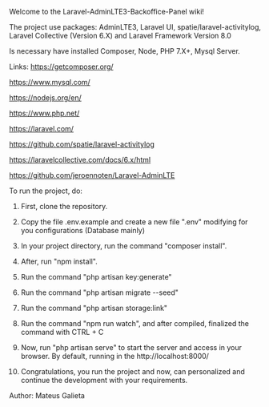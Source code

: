 Welcome to the Laravel-AdminLTE3-Backoffice-Panel wiki!

The project use packages: AdminLTE3, Laravel UI, spatie/laravel-activitylog, Laravel Collective (Version 6.X) and Laravel Framework Version 8.0

Is necessary have installed Composer, Node, PHP 7.X+, Mysql Server.

Links: https://getcomposer.org/

https://www.mysql.com/

https://nodejs.org/en/

https://www.php.net/

https://laravel.com/

https://github.com/spatie/laravel-activitylog

https://laravelcollective.com/docs/6.x/html

https://github.com/jeroennoten/Laravel-AdminLTE

To run the project, do:

1) First, clone the repository.

2) Copy the file .env.example and create a new file ".env" modifying for you configurations (Database mainly)

3) In your project directory, run the command "composer install".

4) After, run "npm install".

5) Run the command "php artisan key:generate"

6) Run the command "php artisan migrate --seed"

7) Run the command "php artisan storage:link"

8) Run the command "npm run watch", and after compiled, finalized the command with CTRL + C

9) Now, run "php artisan serve" to start the server and access in your browser. By default, running in the http://localhost:8000/

10) Congratulations, you run the project and now, can personalized and continue the development with your requirements.

Author: Mateus Galieta

